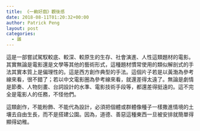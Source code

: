 ```yaml
---
title: 《一齣好戲》觀後感
date: 2018-08-11T01:20:32+00:00
author: Patrick Peng
layout: post
categories:
  - 雜
---
```

這是一部嘗試駕馭較底、較深、較原生的生存、社會演進、人性這類題材的電影。其實無論是電影還是文學等其他的藝術形式，這種題材慣常使用的類似解剖式的手法其實本質上是偏理性的。這是西方創作典型的手法。這個片子若是以黃渤為參考線來看，很不錯了；若以中文電影圈為參考線來看，就還差得太遠了。無論是劇情是節奏、人物刻畫、台詞設計的水準、電影技術手段等，都還差得挺遠的。這不完全是電影人的任務，不怪他們。

這類創作，不能粉飾、不能代為設計，必須把個體或群體像種子一樣撒進情境的土壤去自由生長，而不是搭建公園。因為，道德、善惡這種東西一旦被安排就簡單得顯得幼稚。